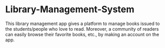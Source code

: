 # Library-Management-System
This library management app gives a platform to manage books issued to the students/people who love to read.  Moreover, a community of readers can easily browse their favorite books, etc., by making an account on the app.

